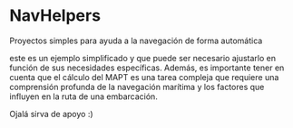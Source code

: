 # NavHelpers
Proyectos simples para ayuda a la navegación de forma automática


este es un ejemplo simplificado y que puede ser necesario ajustarlo en función de sus necesidades específicas. 
Además, es importante tener en cuenta que el cálculo del MAPT es una tarea compleja que requiere una comprensión 
profunda de la navegación marítima y los factores que influyen en la ruta de una embarcación.

Ojalá sirva de apoyo :)
